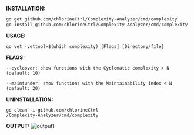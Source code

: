 **INSTALLATION:**

```bash
go get github.com/chlorineCtrl/Complexity-Analyzer/cmd/complexity
go install github.com/chlorineCtrl/Complexity-Analyzer/cmd/complexity
```

**USAGE:**

```
go vet -vettool=$(which complexity) [Flags] [Directory/file]
```

**FLAGS:**

```
--cycloover: show functions with the Cyclomatic complexity > N (default: 10)

--maintunder: show functions with the Maintainability index < N (default: 20)
```

**UNINSTALLATION:**

```
go clean -i github.com/chlorineCtrl
/Complexity-Analyzer/cmd/complexity
```

**OUTPUT:**
![output1]([https://github.com/chlorineCtrl/Complexity-Analyzer/blob/main/images\msin.png?raw=true](https://github.com/chlorineCtrl/Complexity-Analyzer/blob/main/images/msin.png)https://github.com/chlorineCtrl/Complexity-Analyzer/blob/main/images/msin.png)
